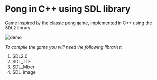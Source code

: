 # Pong in C++ using SDL library
Game inspired by the classic pong game, implemented in C++ using the SDL2 library

![demo](https://github.com/alexmru/pong/blob/main/demo.png)

*To compile the game you will need the following libraries:*
1. SDL2.0
2. SDL_TTF
3. SDL_Mixer
4. SDL_image
